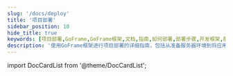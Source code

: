 ```yaml
---
slug: '/docs/deploy'
title: '项目部署'
sidebar_position: 10
hide_title: true
keywords: [项目部署,GoFrame,GoFrame框架,文档,指南,如何部署,部署步骤,开发框架,服务器配置,应用上线]
description: '使用GoFrame框架进行项目部署的详细指南，包括从准备服务器环境到将应用上线的完整步骤，帮助开发者顺利完成部署过程。'
---
```


import DocCardList from '@theme/DocCardList';

<DocCardList />